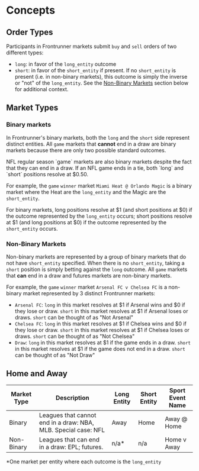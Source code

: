 # Concepts

## Order Types
Participants in Frontrunner markets submit `buy` and `sell` orders of 
two different types:
* `long`: in favor of the `long_entity` outcome
* `short`: in favor of the `short_entity` if present. If no `short_entity`
is present (i.e. in non-binary markets), this outcome is simply the 
inverse or "not" of the `long_entity`. See the [Non-Binary Markets](#non-binary-markets) 
section below for additional context.

## Market Types

### Binary markets
In Frontrunner's binary markets, both the `long` and the `short`
side represent distinct entities. All `game` markets that **cannot** end in a draw 
are binary markets because there are only two possible standard outcomes.

<aside class="notice">
NFL regular season `game` markets are also binary markets despite the fact that they can end in a draw.  
If an NFL game ends in a tie, both `long` and `short` positions resolve at $0.50.
</aside>

For example, the `game` `winner` market `Miami Heat @ Orlando Magic` is a binary market where the Heat are 
the `long_entity` and the Magic are the `short_entity`.

For binary markets, long positions resolve at $1 (and short positions at $0) if the
outcome represented by the `long_entity` occurs; short positions resolve at $1 (and long positions at $0) 
if the outcome represented by the `short_entity` occurs.

### Non-Binary Markets
Non-binary markets are represented by a group of binary markets that do not have `short_entity` 
specified. When there is no `short_entity`, taking a `short` position is simply betting against the 
`long` outcome. All `game` markets that **can** end in a draw and futures markets are non-binary markets.

For example, the `game` `winner` market `Arsenal FC v Chelsea FC` is a non-binary market 
represented by 3 distinct Frontrunner markets:
* `Arsenal FC`: `long` in this market resolves at $1 if Arsenal wins and $0 if they lose or draw. 
`short` in this market resolves at $1 if Arsenal loses or draws. `short` can be thought of as "Not Arsenal"
* `Chelsea FC`: `long` in this market resolves at $1 if Chelsea wins and $0 if they lose or draw.
`short` in this market resolves at $1 if Chelsea loses or draws. `short` can be thought of as "Not Chelsea"
* `Draw`: `long` in this market resolves at $1 if the game ends in a draw.
  `short` in this market resolves at $1 if the game does not end in a draw. `short` can be thought of as "Not Draw"

## Home and Away
| Market Type | Description                                                    | Long Entity | Short Entity | Sport Event Name |
|-------------|----------------------------------------------------------------|-------------|--------------|------------------|
| Binary      | Leagues that cannot end in a draw: NBA, MLB. Special case: NFL | Away        | Home         | Away @ Home      |
| Non-Binary  | Leagues that can end in a draw: EPL; futures.                  | n/a*        | n/a          | Home v Away      |
*One market per entity where each outcome is the `long_entity`
